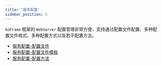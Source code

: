 ```yaml
---
title: '服务配置'
sidebar_position: 5
---
```


`GoFrame` 框架的 `WebServer` 配置管理非常方便，支持通过配置文件配置、多种配置文件格式、多种配置方式以及若干配置方法。

- [服务配置-配置文件](output/goframe-v2.1-md/WEB服务开发/服务配置/服务配置-配置文件)
- [服务配置-配置文件模板](output/goframe-v2.1-md/WEB服务开发/服务配置/服务配置-配置文件模板)
- [服务配置-配置方法](output/goframe-v2.1-md/WEB服务开发/服务配置/服务配置-配置方法)
